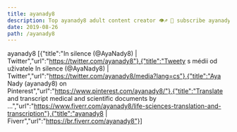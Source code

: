 ```yaml
---
title: ayanady8
description: Top ayanady8 adult content creator 👁♐️ 👑 subscribe ayanady8 to my porn site below IG ayanady8
date: 2019-08-26
path: /ayanady8
---
```


ayanady8
[{"title":"In silence (@AyaNady8) | Twitter","url":"https://twitter.com/ayanady8"},{"title":"Tweety s médii od uživatele In silence (@AyaNady8) | Twitter","url":"https://twitter.com/ayanady8/media?lang=cs"},{"title":"Aya Nady (ayanady8) on Pinterest","url":"https://www.pinterest.com/ayanady8/"},{"title":"Translate and transcript medical and scientific documents by ...","url":"https://www.fiverr.com/ayanady8/life-sciences-translation-and-transcription"},{"title":"ayanady8 | Fiverr","url":"https://br.fiverr.com/ayanady8"}]

